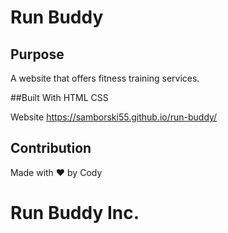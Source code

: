 # Run Buddy

## Purpose
A website that offers fitness training services.

##Built With
HTML
CSS

Website
https://samborski55.github.io/run-buddy/

## Contribution
Made with ❤️ by Cody

# Run Buddy Inc.